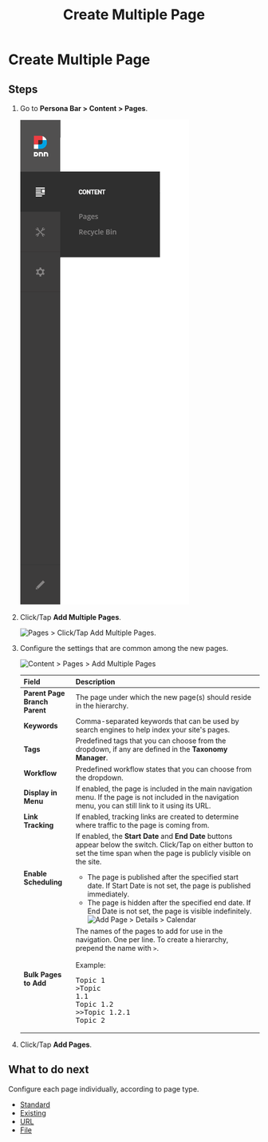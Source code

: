 ﻿---
uid: create-multiple-pages-pb-all
locale: en
title: Create Multiple Page
dnneditions: Evoq Content,Evoq Engage
dnnversion: 09.02.00
related-topics: create-single-page-standard,create-single-page-existing,create-single-page-url,create-single-page-file,configure-page-standard,configure-page-existing,configure-page-url,configure-page-file,copy-page-pb-all,edit-page-pb-all,view-hidden-page-pb-all,delete-page-pb-all,restore-deleted-pages,purge-deleted-pages,copy-permissions-to-child-pages-pb-all
---

# Create Multiple Page

## Steps

1.  Go to **Persona Bar \> Content \> Pages**.
    
    ![Persona Bar > Content > Pages](/images/scr-pbar-host-Content-E91-platform.png)
    
2.  Click/Tap **Add Multiple Pages**.
    
      
    
    ![Pages > Click/Tap Add Multiple Pages.](/images/scr-pb-Pages-AddMultiplePages-E90.png)
    
      
    
3.  Configure the settings that are common among the new pages.
    
      
    
    ![Content > Pages > Add Multiple Pages](/images/scr-pb-Pages-AddMultiplePages-E91.png)
    
      
    
    |**Field**|**Description**|
    |---|---|
    |**Parent Page<br />Branch Parent**|The page under which the new page(s) should reside in the hierarchy.|
    |**Keywords**|Comma-separated keywords that can be used by search engines to help index your site's pages.|
    |**Tags**|Predefined tags that you can choose from the dropdown, if any are defined in the **Taxonomy Manager**.|
    |**Workflow**|Predefined workflow states that you can choose from the dropdown.|
    |**Display in Menu**|If enabled, the page is included in the main navigation menu. If the page is not included in the navigation menu, you can still link to it using its URL.|
    |**Link Tracking**|If enabled, tracking links are created to determine where traffic to the page is coming from.|
    |**Enable Scheduling**|If enabled, the **Start Date** and **End Date** buttons appear below the switch. Click/Tap on either button to set the time span when the page is publicly visible on the site.<ul><li>The page is published after the specified start date. If Start Date is not set, the page is published immediately.</li><li>The page is hidden after the specified end date. If End Date is not set, the page is visible indefinitely.![Add Page > Details > Calendar](/images/scr-pb-AddPage-Details-Calendar.png)</li></ul>
    |**Bulk Pages to Add**|The names of the pages to add for use in the navigation. One per line. To create a hierarchy, prepend the name with `>`.<br /><br />Example:<pre>Topic 1<br />>Topic 1.1<br />Topic 1.2<br />>>Topic 1.2.1<br />Topic 2</pre>|   


4.  Click/Tap **Add Pages**.

## What to do next

Configure each page individually, according to page type.

*   [Standard](xref:configure-page-standard)
*   [Existing](xref:configure-page-existing)
*   [URL](xref:configure-page-url)
*   [File](xref:configure-page-file)
